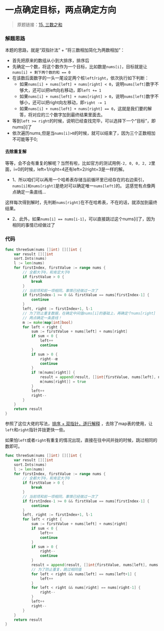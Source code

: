 # 一点确定目标，两点确定方向
> 原题链接：[15. 三数之和](https://leetcode-cn.com/problems/3sum/)

### 解题思路
本题的思路，就是“双指针法” + “将三数相加简化为两数相加”：

* 首先把原来的数组从小到大排序，排序后
* 先确定一个数，将这个数作为一个目标，比如数是``nums[i]``，目标就是让``nums[i] + 剩下两个数的和 == 0``
* 在该数后面数字的一头一尾设定两个桩``left``/``right``，依次执行如下判断：
	* 如果``nums[i] + nums[left] + nums[right] < 0``，说明``nums[left]``数字不够大，还可以把left向右移动，即``left += 1``
	* 如果``nums[i] + nums[left] + nums[right] > 0``，说明``nums[left]``数字不够小，还可以把right向左移动，即``right -= 1``
	* 如果``nums[i] + nums[left] + nums[right] == 0``，这就是我们要的解答，将对应的三个数字加到最终结果里面去。
* 等到``left >= right``的时候，说明已经查找完毕，可以选择下一个“目标”，即nums[i]了
* 依次遍历nums,但是当``nums[i]>0``的时候，就可以结束了，因为三个正数相加不可能等于0;

#### 去除重复解	
等等，会不会有重复的解呢？当然有啦，比如官方的测试用例``-2, 0, 0, 2, 2``里面，i=0的时候，left=1/right=4还有left=2/right=3是一样的解。

* 1、所以咱们可以再用一个哈希表存储当前循环里已经存在的右边索引，``nums[i]和nums[right]``是绝对可以确定唯一``nums[left]``的。
这感觉有点像两点确定一条直线...

这样每次得到解时，先判断``nums[right]``在不在哈希表，不在的话，就添加到最终结果。

* 2、此外，如果``nums[i] == nums[i-1]``，可以直接跳过这个nums[i]了，因为相同的事情已经做过了

### 代码

```go
func threeSum(nums []int) [][]int {
	var result [][]int
	sort.Ints(nums)
	l := len(nums)
	for firstIndex, firstValue := range nums {
		// 全都大于0，和肯定大于0
		if firstValue > 0 {
			break
		}
		// 当前项和前一项相同，事情已经做过一次了
		if firstIndex-1 >= 0 && firstValue == nums[firstIndex-1] {
			continue
		}
		left, right := firstIndex+1, l-1
		// 为了防止重复数据，在确定中间值nums[i]的基础上，再确定个nums[right]
		// 两点确定一条直线！
		m := make(map[int]bool)
		for left < right {
			sum := firstValue + nums[left] + nums[right]
			if sum < 0 {
				left++
				continue
			}
			if sum > 0 {
				right--œ
				continue
			}
			if !m[nums[right]] {
				result = append(result, []int{firstValue, nums[left], nums[right]})
				m[nums[right]] = true
			}
			left++
			right--
		}
	}
	return result
}
```
参照了这位大佬的写法，[排序 + 双指针，逐行解释](https://leetcode-cn.com/problems/3sum/solution/pai-xu-shuang-zhi-zhen-zhu-xing-jie-shi-python3-by/)
，去除了map表的使用，让``left``和``right``指针并拢更快一些。

如果怕``left``或者``right``有重复的情况出现，直接在往中间并拢的时候，跳过相同的数即可。
```go
func threeSum(nums []int) [][]int {
	var result [][]int
	sort.Ints(nums)
	l := len(nums)
	for firstIndex, firstValue := range nums {
		// 全都大于0，和肯定大于0
		if firstValue > 0 {
			break
		}
		// 当前项和前一项相同，事情已经做过一次了
		if firstIndex-1 >= 0 && firstValue == nums[firstIndex-1] {
			continue
		}
		left, right := firstIndex+1, l-1
		for left < right {
			sum := firstValue + nums[left] + nums[right]
			if sum < 0 {
				left++
				continue
			}
			if sum > 0 {
				right--
				continue
			}
			result = append(result, []int{firstValue, nums[left], nums[right]})
            // 为了防止重复，跳过相同值
			for left < right && nums[left] == nums[left+1] {
				left++
			}
			for left < right && nums[right] == nums[right-1] {
				right--
			}
			left++
			right--
		}
	}
	return result
}
```
